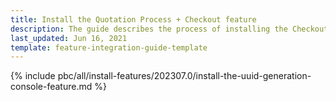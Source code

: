 ```yaml
---
title: Install the Quotation Process + Checkout feature
description: The guide describes the process of installing the Checkout + Quotation process feature into your project.
last_updated: Jun 16, 2021
template: feature-integration-guide-template
---
```


{% include pbc/all/install-features/202307.0/install-the-uuid-generation-console-feature.md %} <!-- To edit, see /_includes/pbc/all/install-features/202307.0/install-the-uuid-generation-console-feature.md -->
